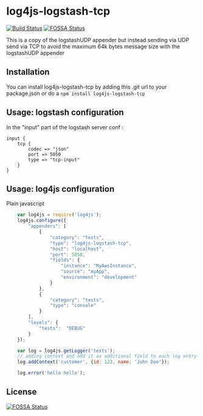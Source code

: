 log4js-logstash-tcp
===============
[![Build Status](https://travis-ci.org/Aigent/log4js-logstash-tcp.svg?branch=master)](https://travis-ci.org/Aigent/log4js-logstash-tcp)
[![FOSSA Status](https://app.fossa.io/api/projects/git%2Bgithub.com%2FAigent%2Flog4js-logstash-tcp.svg?type=shield)](https://app.fossa.io/projects/git%2Bgithub.com%2FAigent%2Flog4js-logstash-tcp?ref=badge_shield)

This is a copy of the logstashUDP appender but instead sending via UDP send via TCP to avoid the maximum 64k bytes message size with the logstashUDP appender

Installation
------------
You can install log4js-logstash-tcp by adding this .git url to your package.json or do a `npm install log4js-logstash-tcp`

Usage: logstash configuration
-----------------------------
In the "input" part of the logstash server conf :
    
    input {
    	tcp {
    		codec => "json"
    		port => 5050
    		type => "tcp-input"
    	}
    }


Usage: log4js configuration
---------------------------
Plain javascript
```javascript
    var log4js = require('log4js');
    log4js.configure({
        "appenders": [
            {
                "category": "tests",
                "type": "log4js-logstash-tcp",
                "host": "localhost",
                "port": 5050,
                "fields": {
                    "instance": "MyAwsInstance",
                    "source": "myApp",
                    "environment": "development"
                }
            },
            {
                "category": "tests",
                "type": "console"
            }
        ],
        "levels": {
            "tests":  "DEBUG"
        }
    });

    var log = log4js.getLogger('tests');
    // adding context and add it as additional field to each log entry
    log.addContext('customer', {id: 123, name: 'John Doe'});

    log.error('hello hello');
```




## License
[![FOSSA Status](https://app.fossa.io/api/projects/git%2Bgithub.com%2FAigent%2Flog4js-logstash-tcp.svg?type=large)](https://app.fossa.io/projects/git%2Bgithub.com%2FAigent%2Flog4js-logstash-tcp?ref=badge_large)

